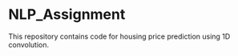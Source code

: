 # NLP_Assignment

This repository contains code for housing price prediction using 1D convolution. 
